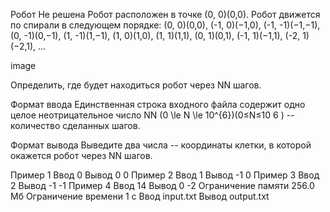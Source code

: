Робот
Не решена
Робот расположен в точке (0, 0)(0,0). Робот движется по спирали в следующем порядке: (0, 0)(0,0), (-1, 0)(−1,0), (-1, -1)(−1,−1), (0, -1)(0,−1), (1, -1)(1,−1), (1, 0)(1,0), (1, 1)(1,1), (0, 1)(0,1), (-1, 1)(−1,1), (-2, 1)(−2,1), ...

image

Определить, где будет находиться робот через NN шагов.

Формат ввода
Единственная строка входного файла содержит одно целое неотрицательное число NN (0 \le N \le 10^{6})(0≤N≤10 
6
 ) -- количество сделанных шагов.

Формат вывода
Выведите два числа -- координаты клетки, в которой окажется робот через NN шагов.

Пример 1
Ввод
0
Вывод
0 0
Пример 2
Ввод
1
Вывод
-1 0
Пример 3
Ввод
2
Вывод
-1 -1
Пример 4
Ввод
14
Вывод
0 -2
Ограничение памяти
256.0 Мб
Ограничение времени
1 с
Ввод
input.txt
Вывод
output.txt